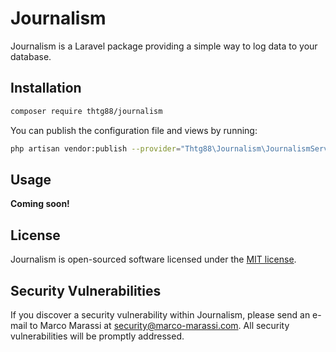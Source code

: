 # Journalism

Journalism is a Laravel package providing a simple way to log data to your database.

## Installation

``` bash
composer require thtg88/journalism
```

You can publish the configuration file and views by running:
```bash
php artisan vendor:publish --provider="Thtg88\Journalism\JournalismServiceProvider"
```

## Usage

**Coming soon!**

## License

Journalism is open-sourced software licensed under the [MIT license](https://opensource.org/licenses/MIT).

## Security Vulnerabilities

If you discover a security vulnerability within Journalism, please send an e-mail to Marco Marassi at security@marco-marassi.com. All security vulnerabilities will be promptly addressed.
